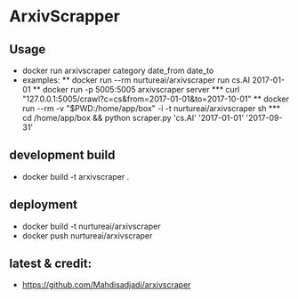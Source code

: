 # ArxivScrapper

## Usage

* docker run arxivscraper category date_from date_to
* examples: 
** docker run --rm nurtureai/arxivscraper run cs.AI 2017-01-01
** docker run -p 5005:5005 arxivscraper server
*** curl "127.0.0.1:5005/crawl?c=cs&from=2017-01-01&to=2017-10-01"
** docker run --rm -v "$PWD:/home/app/box" -i -t nurtureai/arxivscraper sh
*** cd /home/app/box && python scraper.py 'cs.AI' '2017-01-01' '2017-09-31'


## development build
* docker build -t arxivscraper .


## deployment
* docker build -t nurtureai/arxivscraper
* docker push nurtureai/arxivscraper

## latest & credit:
* https://github.com/Mahdisadjadi/arxivscraper
